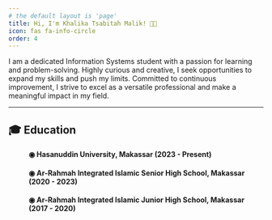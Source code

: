 ```yaml
---
# the default layout is 'page'
title: Hi, I'm Khalika Tsabitah Malik! 👋🏻 
icon: fas fa-info-circle
order: 4
---
```

I am a dedicated Information Systems student with a passion for learning and problem-solving. Highly curious and creative, I seek opportunities to expand my skills and push my limits. Committed to continuous improvement, I strive to excel as a versatile professional and make a meaningful impact in my field.

<hr>

## 🎓 **Education**
<h4 style="margin-left: 40px;">◉ <b>Hasanuddin University, Makassar</b> (2023 - Present)</h4>
<h4 style="margin-left: 40px;">◉ <b>Ar-Rahmah Integrated Islamic Senior High School, Makassar</b> (2020 - 2023)</h4>
<h4 style="margin-left: 40px;">◉ <b>Ar-Rahmah Integrated Islamic Junior High School, Makassar</b> (2017 - 2020)</h4>

